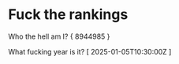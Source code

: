 # Fuck the rankings

Who the hell am I?
{ 8944985 }

What fucking year is it?
[ 2025-01-05T10:30:00Z ]
